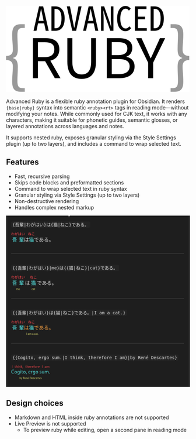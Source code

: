 <img src="logo.svg">

Advanced Ruby is a flexible ruby annotation plugin for Obsidian.
It renders `{base|ruby}` syntax into semantic `<ruby><rt>` tags in reading mode—without modifying your notes.
While commonly used for CJK text, it works with any characters, making it suitable for phonetic guides, semantic glosses, or layered annotations across languages and notes.

It supports nested ruby, exposes granular styling via the Style Settings plugin (up to two layers), and includes a command to wrap selected text.

## Features

- Fast, recursive parsing
- Skips code blocks and preformatted sections
- Command to wrap selected text in ruby syntax
- Granular styling via Style Settings (up to two layers)
- Non-destructive rendering
- Handles complex nested markup

<img src="sample.png">

## Design choices

- Markdown and HTML inside ruby annotations are not supported
- Live Preview is not supported
	- To preview ruby while editing, open a second pane in reading mode
